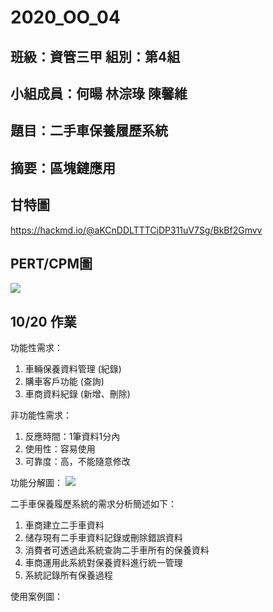 # 2020_OO_04

## 班級：資管三甲  組別：第4組

## 小組成員：何暘 林淙琭 陳馨維

## 題目：二手車保養履歷系統

## 摘要：區塊鏈應用


## 甘特圖

<https://hackmd.io/@aKCnDDLTTTCjDP311uV7Sg/BkBf2Gmvv>

## PERT/CPM圖
![](https://i.imgur.com/MCCJTYz.jpg)


## 10/20 作業

功能性需求：
1. 車輛保養資料管理 (紀錄)
2. 購車客戶功能 (查詢)
3. 車商資料紀錄 (新增、刪除)

非功能性需求：
1. 反應時間：1筆資料1分內
2. 使用性：容易使用
3. 可靠度：高，不能隨意修改
             
功能分解圖：
![](https://i.imgur.com/qYbizew.jpg)

二手車保養履歷系統的需求分析簡述如下：
1. 車商建立二手車資料
2. 储存現有二手車資料記錄或刪除錯誤資料
3. 消費者可透過此系統查詢二手車所有的保養資料
4. 車商運用此系統對保養資料進行統一管理
5. 系統記錄所有保養過程

使用案例圖：
